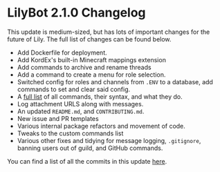 # LilyBot 2.1.0 Changelog

This update is medium-sized, but has lots of important changes for the future of Lily.
The full list of changes can be found below.

* Add Dockerfile for deployment.
* Add KordEx's built-in Minecraft mappings extension
* Add commands to archive and rename threads
* Add a command to create a menu for role selection.
* Switched config for roles and channels from `.ENV` to a database, add commands to set and clear said config.
* A [full list](https://github.com/IrisShaders/LilyBot/blob/main/docs/commands.md) of all commands, their syntax,
and what they do.
* Log attachment URLS along with messages.
* An updated `README.md`, and `CONTRIBUTING.md`.
* New issue and PR templates
* Various internal package refactors and movement of code.
* Tweaks to the custom commands list
* Various other fixes and tidying for message logging, `.gitignore`, banning users out of guild, and GitHub commands.

You can find a list of all the commits in this update
[here](https://github.com/IrisShaders/LilyBot/compare/v2.0.1...v2.1.0).
